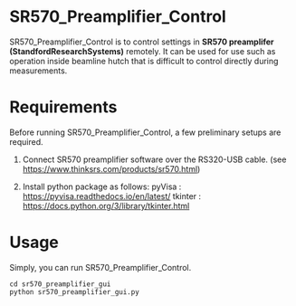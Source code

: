 # SR570_Preamplifier_Control
SR570_Preamplifier_Control is to control settings in **SR570 preamplifer (StandfordResearchSystems)** remotely. 
It can be used for use such as operation inside beamline hutch that is difficult to control directly during measurements.

# Requirements
Before running SR570_Preamplifier_Control, a few preliminary setups are required.

1. Connect SR570 preamplifier software over the RS320-USB cable.
(see https://www.thinksrs.com/products/sr570.html)

3. Install python package as follows: 
pyVisa : https://pyvisa.readthedocs.io/en/latest/
tkinter : https://docs.python.org/3/library/tkinter.html

# Usage
Simply, you can run SR570_Preamplifier_Control.

```
cd sr570_preamplifier_gui
python sr570_preamplifier_gui.py
```



